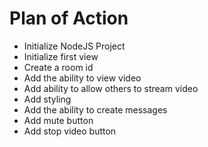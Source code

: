 # Plan of Action

- Initialize NodeJS Project
- Initialize first view
- Create a room id
- Add the ability to view video
- Add ability to allow others to stream video
- Add styling
- Add the ability to create messages
- Add mute button
- Add stop video button
